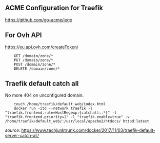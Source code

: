 ## ACME Configuration for Traefik
https://github.com/go-acme/lego

## For Ovh API
https://eu.api.ovh.com/createToken/

```
    GET /domain/zone/*
    PUT /domain/zone/*
    POST /domain/zone/*
    DELETE /domain/zone/*
```

## Traefik default catch all

No more 404 on unconfigured domain.

```
    touch /home/traefik/default_web/index.html
    docker run -itd --network traefik -l "traefik.frontend.rule=HostRegexp:{catchall:.*}" -l "traefik.frontend.priority=1" -l "traefik.enable=true" -v /home/traefik/default_web/:/usr/local/apache2/htdocs/ httpd:latest
```

_source:_ https://www.techjunktrunk.com/docker/2017/11/03/traefik-default-server-catch-all/